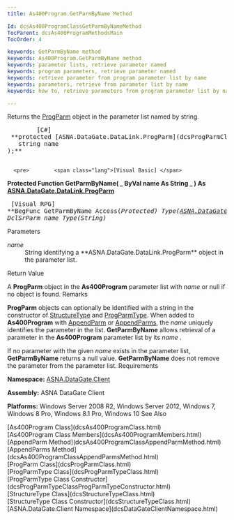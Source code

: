 ```yaml
---
title: As400Program.GetParmByName Method

Id: dcsAs400ProgramClassGetParmByNameMethod
TocParent: dcsAs400ProgramMethodsMain
TocOrder: 4

keywords: GetParmByName method
keywords: As400Program.GetParmByName method
keywords: parameter lists, retrieve parameter named
keywords: program parameters, retrieve parameter named
keywords: retrieve parameter from program parameter list by name
keywords: parameters, retrieve from parameter list by name
keywords: how to, retrieve parameters from program parameter list by name

---
```


Returns the [ProgParm](dcsProgParmClass.html) object in the parameter list named by string.
<pre>        <span class="lang">[C#]</span>
 **protected [ASNA.DataGate.DataLink.ProgParm](dcsProgParmClass.html) GetParmByName(
   string name
);** 
      </pre>
      <pre>        <span class="lang">[Visual Basic] </span>
 **Protected Function GetParmByName( _
   ByVal name As String _
) As [ASNA.DataGate.DataLink.ProgParm](dcsProgParmClass.html)** 
      </pre>
      <pre class="prettyprint">
        <span class="lang">[Visual RPG]</span>
 **BegFunc GetParmByName Access(*Protected) Type([ASNA.DataGate.DataLink.ProgParm](dcsProgParmClass.html))
   DclSrParm name Type(*String)** 
      </pre>

Parameters

<dl>
        <dt>
          <span style="FONT-STYLE: italic">name</span>
        </dt>
        <dd>String identifying a **ASNA.DataGate.DataLink.ProgParm**  object in 
						the parameter list.
					</dd>
</dl>

Return Value

A **ProgParm** object in the **As400Program** parameter list with *name* or null if no object is found.
Remarks

<span> **ProgParm** </span> objects can optionally be identified with a string in the constructor of [ StructureType](dcsStructureTypeClass.html) and [ ProgParmType](dcsProgParmTypeClassProgParmTypeConstructor.html). When added to **As400Program** with [ AppendParm](dcsAs400ProgramClassAppendParmMethod.html) or [AppendParms](dcsAs400ProgramClassAppendParmsMethod.html), the *name* uniquely identifies the parameter in the list. <span> **GetParmByName** </span> allows retrieval of a parameter in the **As400Program** parameter list by its *name* . 

If no parameter with the given *name* exists in the parameter list, <span> **GetParmByName** </span> returns a null value. <span> **GetParmByName** </span> does not remove the parameter from the parameter list.
Requirements

**Namespace:** [ASNA.DataGate.Client](dcsDataGateClientNamespace.html) 

**Assembly:** ASNA DataGate Client

**Platforms:** Windows Server 2008 R2, Windows Server 2012, Windows 7, Windows 8 Pro, Windows 8.1 Pro, Windows 10
See Also

<dl />
      [As400Program Class](dcsAs400ProgramClass.html)
      <br />
      [As400Program Class Members](dcsAs400ProgramMembers.html)
      <br />
      [AppendParm Method](dcsAs400ProgramClassAppendParmMethod.html)
      <br />
      [AppendParms Method](dcsAs400ProgramClassAppendParmsMethod.html)
      <br />
      [ProgParm Class](dcsProgParmClass.html)
      <br />
      [ProgParmType Class](dcsProgParmTypeClass.html)
      <br />
      [ProgParmType Class 
					Constructor](dcsProgParmTypeClassProgParmTypeConstructor.html)
      <br />
      [StructureType Class](dcsStructureTypeClass.html)
      <br />
      [StructureType Class 
					Constructor](dcsStructureTypeClass.html)
      <br />
      [ASNA.DataGate.Client Namespace](dcsDataGateClientNamespace.html)

